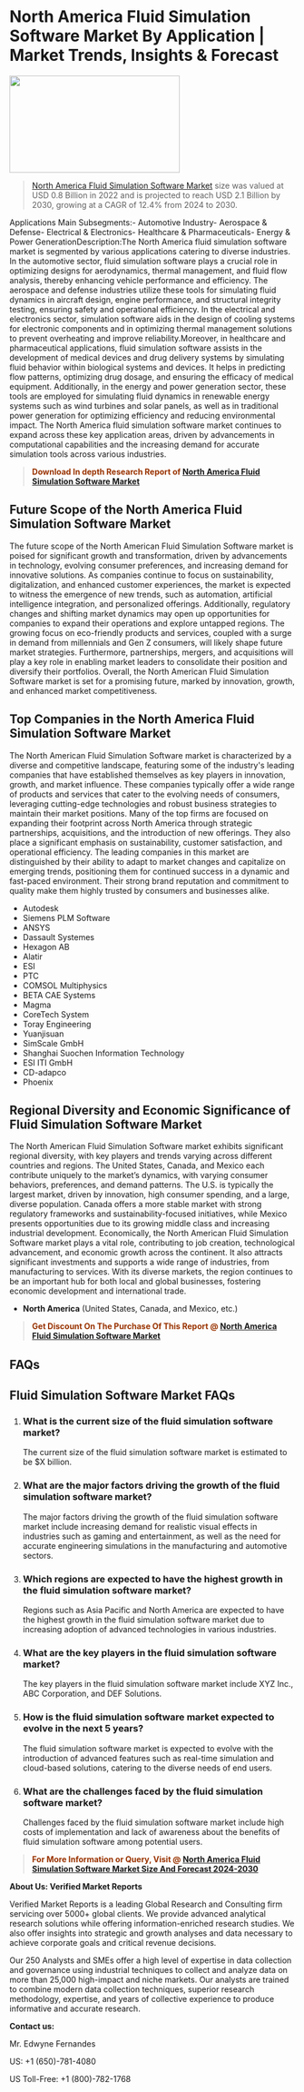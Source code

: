 <p><h1>North America Fluid Simulation Software Market By Application | Market Trends, Insights & Forecast</h1><p><img class="aligncenter size-medium wp-image-105565" src="https://ffe5etoiles.com/wp-content/uploads/2025/01/MST7-300x171.png" alt="" width="300" height="171" /></p><blockquote><p><a href="https://www.verifiedmarketreports.com/download-sample/?rid=564968&utm_source=Github-NA&utm_medium=362" target="_blank">North America Fluid Simulation Software Market</a> size was valued at USD 0.8 Billion in 2022 and is projected to reach USD 2.1 Billion by 2030, growing at a CAGR of 12.4% from 2024 to 2030.</p></blockquote>Applications Main Subsegments:- Automotive Industry- Aerospace & Defense- Electrical & Electronics- Healthcare & Pharmaceuticals- Energy & Power GenerationDescription:The North America fluid simulation software market is segmented by various applications catering to diverse industries. In the automotive sector, fluid simulation software plays a crucial role in optimizing designs for aerodynamics, thermal management, and fluid flow analysis, thereby enhancing vehicle performance and efficiency. The aerospace and defense industries utilize these tools for simulating fluid dynamics in aircraft design, engine performance, and structural integrity testing, ensuring safety and operational efficiency. In the electrical and electronics sector, simulation software aids in the design of cooling systems for electronic components and in optimizing thermal management solutions to prevent overheating and improve reliability.Moreover, in healthcare and pharmaceutical applications, fluid simulation software assists in the development of medical devices and drug delivery systems by simulating fluid behavior within biological systems and devices. It helps in predicting flow patterns, optimizing drug dosage, and ensuring the efficacy of medical equipment. Additionally, in the energy and power generation sector, these tools are employed for simulating fluid dynamics in renewable energy systems such as wind turbines and solar panels, as well as in traditional power generation for optimizing efficiency and reducing environmental impact. The North America fluid simulation software market continues to expand across these key application areas, driven by advancements in computational capabilities and the increasing demand for accurate simulation tools across various industries.</p><blockquote><p><span style="color: #993300;"><strong>Download In depth Research Report of <a href="https://www.verifiedmarketreports.com/download-sample/?rid=564968&utm_source=Github-NA&utm_medium=362">North America Fluid Simulation Software Market</a></strong></span></p></blockquote><h2>Future Scope of the North America Fluid Simulation Software Market</h2><p>The future scope of the North American Fluid Simulation Software market is poised for significant growth and transformation, driven by advancements in technology, evolving consumer preferences, and increasing demand for innovative solutions. As companies continue to focus on sustainability, digitalization, and enhanced customer experiences, the market is expected to witness the emergence of new trends, such as automation, artificial intelligence integration, and personalized offerings. Additionally, regulatory changes and shifting market dynamics may open up opportunities for companies to expand their operations and explore untapped regions. The growing focus on eco-friendly products and services, coupled with a surge in demand from millennials and Gen Z consumers, will likely shape future market strategies. Furthermore, partnerships, mergers, and acquisitions will play a key role in enabling market leaders to consolidate their position and diversify their portfolios. Overall, the North American Fluid Simulation Software market is set for a promising future, marked by innovation, growth, and enhanced market competitiveness.</p><h2>Top Companies in the North America Fluid Simulation Software Market</h2><p>The North American Fluid Simulation Software market is characterized by a diverse and competitive landscape, featuring some of the industry's leading companies that have established themselves as key players in innovation, growth, and market influence. These companies typically offer a wide range of products and services that cater to the evolving needs of consumers, leveraging cutting-edge technologies and robust business strategies to maintain their market positions. Many of the top firms are focused on expanding their footprint across North America through strategic partnerships, acquisitions, and the introduction of new offerings. They also place a significant emphasis on sustainability, customer satisfaction, and operational efficiency. The leading companies in this market are distinguished by their ability to adapt to market changes and capitalize on emerging trends, positioning them for continued success in a dynamic and fast-paced environment. Their strong brand reputation and commitment to quality make them highly trusted by consumers and businesses alike.</p><p><ul><li>Autodesk </li><li> Siemens PLM Software </li><li> ANSYS </li><li> Dassault Systemes </li><li> Hexagon AB </li><li> Alatir </li><li> ESI </li><li> PTC </li><li> COMSOL Multiphysics </li><li> BETA CAE Systems </li><li> Magma </li><li> CoreTech System </li><li> Toray Engineering </li><li> Yuanjisuan </li><li> SimScale GmbH </li><li> Shanghai Suochen Information Technology </li><li> ESI ITI GmbH </li><li> CD-adapco </li><li> Phoenix</li></ul></p><h2>Regional Diversity and Economic Significance of Fluid Simulation Software Market</h2><p>The North American Fluid Simulation Software market exhibits significant regional diversity, with key players and trends varying across different countries and regions. The United States, Canada, and Mexico each contribute uniquely to the market’s dynamics, with varying consumer behaviors, preferences, and demand patterns. The U.S. is typically the largest market, driven by innovation, high consumer spending, and a large, diverse population. Canada offers a more stable market with strong regulatory frameworks and sustainability-focused initiatives, while Mexico presents opportunities due to its growing middle class and increasing industrial development. Economically, the North American Fluid Simulation Software market plays a vital role, contributing to job creation, technological advancement, and economic growth across the continent. It also attracts significant investments and supports a wide range of industries, from manufacturing to services. With its diverse markets, the region continues to be an important hub for both local and global businesses, fostering economic development and international trade.</p><ul> <li><strong>North America</strong> (United States, Canada, and Mexico, etc.)</li></ul><blockquote><p><span style="color: #993300;"><strong>Get Discount On The Purchase Of This Report @ <a href="https://www.verifiedmarketreports.com/ask-for-discount/?rid=564968&utm_source=Github-NA&utm_medium=362">North America Fluid Simulation Software Market</a></strong></span></p></blockquote><h2>FAQs</h2><p><h2>Fluid Simulation Software Market FAQs</h1><ol> <li> <h3>What is the current size of the fluid simulation software market?</div><div></h3> <p>The current size of the fluid simulation software market is estimated to be $X billion.</p> </li> <li> <h3>What are the major factors driving the growth of the fluid simulation software market?</div><div></h3> <p>The major factors driving the growth of the fluid simulation software market include increasing demand for realistic visual effects in industries such as gaming and entertainment, as well as the need for accurate engineering simulations in the manufacturing and automotive sectors.</p> </li> <li> <h3>Which regions are expected to have the highest growth in the fluid simulation software market?</div><div></h3> <p>Regions such as Asia Pacific and North America are expected to have the highest growth in the fluid simulation software market due to increasing adoption of advanced technologies in various industries.</p> </li> <li> <h3>What are the key players in the fluid simulation software market?</div><div></h3> <p>The key players in the fluid simulation software market include XYZ Inc., ABC Corporation, and DEF Solutions.</p> </li> <li> <h3>How is the fluid simulation software market expected to evolve in the next 5 years?</div><div></h3> <p>The fluid simulation software market is expected to evolve with the introduction of advanced features such as real-time simulation and cloud-based solutions, catering to the diverse needs of end users.</p> </li> <li> <h3>What are the challenges faced by the fluid simulation software market?</div><div></h3> <p>Challenges faced by the fluid simulation software market include high costs of implementation and lack of awareness about the benefits of fluid simulation software among potential users.</p> </li></ol></body></html></p><blockquote><p><span style="color: #993300;"><strong>For More Information or Query, Visit @ <a href="https://www.verifiedmarketreports.com/product/fluid-simulation-software-market/">North America Fluid Simulation Software Market Size And Forecast 2024-2030</a></strong></span></p></blockquote><p><strong>About Us: Verified Market Reports</strong></p><p>Verified Market Reports is a leading Global Research and Consulting firm servicing over 5000+ global clients. We provide advanced analytical research solutions while offering information-enriched research studies. We also offer insights into strategic and growth analyses and data necessary to achieve corporate goals and critical revenue decisions.</p><p>Our 250 Analysts and SMEs offer a high level of expertise in data collection and governance using industrial techniques to collect and analyze data on more than 25,000 high-impact and niche markets. Our analysts are trained to combine modern data collection techniques, superior research methodology, expertise, and years of collective experience to produce informative and accurate research.</p><p><strong>Contact us:</strong></p><p>Mr. Edwyne Fernandes</p><p>US: +1 (650)-781-4080</p><p>US Toll-Free: +1 (800)-782-1768</p>
